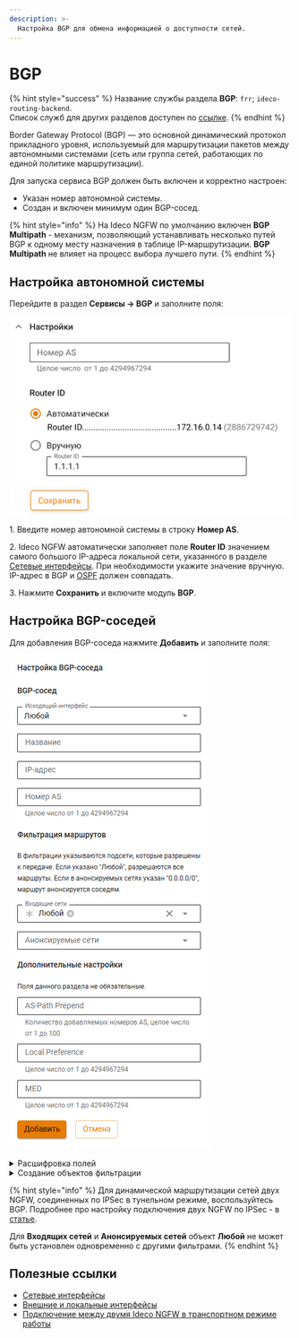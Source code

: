 ```yaml
---
description: >-
  Настройка BGP для обмена информацией о доступности сетей.
---
```


# BGP

{% hint style="success" %}
Название службы раздела **BGP**: `frr`; `ideco-routing-backend`. \
Список служб для других разделов доступен по [ссылке](/settings/server-management/terminal/README.md).
{% endhint %}

Border Gateway Protocol (BGP) — это основной динамический протокол прикладного уровня, используемый для маршрутизации пакетов между автономными системами (сеть или группа сетей, работающих по единой политике маршрутизации).

Для запуска сервиса BGP должен быть включен и корректно настроен:

* Указан номер автономной системы.
* Создан и включен минимум один BGP-сосед.

{% hint style="info" %}
На Ideco NGFW по умолчанию включен **BGP Multipath** - механизм, позволяющий устанавливать несколько путей BGP к одному месту назначения в таблице IP-маршрутизации. **BGP Multipath** не влияет на процесс выбора лучшего пути.
{% endhint %}

## Настройка автономной системы

Перейдите в раздел **Сервисы -> BGP** и заполните поля:

![](/.gitbook/assets/bgp.png)

1\. Введите номер автономной системы в строку **Номер AS**.

2\. Ideco NGFW автоматически заполняет поле **Router ID** значением самого большого IP-адреса локальной сети, указанного в разделе [Сетевые интерфейсы](connection-to-provider/README.md). При необходимости укажите значение вручную. IP-адрес в BGP и [OSPF](/settings/services/ospf.md#nastroika-ospf) должен совпадать.

3\. Нажмите **Сохранить** и включите модуль **BGP**.

## Настройка BGP-соседей

Для добавления BGP-соседа нажмите **Добавить** и заполните поля:

![](/.gitbook/assets/bgp1.png)

<details>

<summary>Расшифровка полей</summary>

* **Исходящий интерфейс** - интерфейс Ideco NGFW, IP-адрес которого будет использован для обмена маршрутами. Для надежности и стабильности работы службы рекомендуем выбрать [Loopback-интерфейс](/settings/services/connection-to-provider/all-ethernet.md). Если выбран **Любой**, будет использоваться ближайший к соседу интерфейс.
* **Название** - любое значение.
* **IP-адрес** - IP-адрес BGP-соседа. Рекомендуем указать адрес Loopback-интерфейса соседа.
* **Номер AS** - номер автономной системы BGP-соседа.
* **Входящие сети** - сети, информацию от которых хотите получать. Если нужного объекта для фильтрации нет, то нажмите **Создать новый объект**. Если выбран объект **Любой**, то фильтрация будет отключена и будут приниматься все сети от BGP-соседа. Предустановленный объект фильтров **Маршрут по умолчанию** соответствует фильтру **0.0.0.0/0**.
* **Анонсируемые сети** - сети, информацию о которых хотите отправлять. Если нужного объекта для фильтрации нет, то нажмите **Создать новый объект**. Если выбран объект **Любой**, то фильтрация будет отключена и будет передаваться информация обо всех маршрутах, известных NGFW (redistribute static, connected, ospf). Предустановленный объект фильтров **Маршрут по умолчанию** соответствует фильтру **0.0.0.0/0**.
* **AS-Path Prepend** - чем больше значение, тем менее приоритетным становится канал.
* **Local Preference** - определяет приоритет пути для выхода трафика. Чем больше значение, тем более приоритетным становится канал.
* **MED** - определяет приоритет пути для входа трафика. Чем меньше значение, тем приоритетнее путь.

</details>

<details>

<summary>Создание объектов фильтрации</summary>

В поле **Входящие сети** или **Анонсируемые сети** нажмите **Создать новый объект** и заполните поля:

![](/.gitbook/assets/bgp2.png)

* **Тип** - значение **Подсеть**.
* **Название** - любое значение.
* **Значение** - значение подсети в формате: `подсеть/маска подсети`, например, `192.168.100.0/24`.

</details>

{% hint style="info" %}
Для динамической маршрутизации сетей двух NGFW, соединенных по IPSec в тунельном режиме, воспользуйтесь BGP. Подробнее про настройку подключения двух NGFW по IPSec - в [статье](/settings/services/ipsec/site-to-site/ipsec-utm-to-utm-tunnel.md).

Для **Входящих сетей** и **Анонсируемых сетей** объект **Любой** не может быть установлен одновременно с другими фильтрами.
{% endhint %}

## Полезные ссылки

* [Сетевые интерфейсы](connection-to-provider/README.md)
* [Внешние и локальные интерфейсы](/settings/services/connection-to-provider/all-ethernet.md)
* [Подключение между двумя Ideco NGFW в транспортном режиме работы](/settings/services/ipsec/site-to-site/ipsec-utm-to-utm-transport.md)